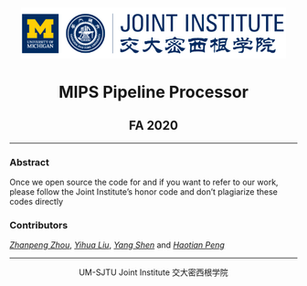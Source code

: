 <div style="text-align:center">
	<img src="figures/ji_logo.png" alt="Jilogo" style="zoom:60%;" />
</div>
<center>
	<h1>
		MIPS Pipeline Processor
	</h1>
</center>
<center>
   <h2>
       FA 2020
    </h2> 
</center>

------------------------------------------

### Abstract

Once we open source the code for and if you want to refer to our work, please follow the Joint Institute’s honor code and don’t plagiarize these codes directly

### Contributors

*[Zhanpeng Zhou](https://github.com/zzp1012)*, *[Yihua Liu](https://github.com/yihuajack)*, *[Yang Shen](https://github.com/YangShen1129)* and *[Haotian Peng](https://github.com/PointLer)*

---------------------------------------------------------------

<center>
    UM-SJTU Joint Institute 交大密西根学院
</center>
